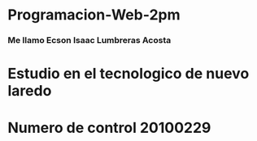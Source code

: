 # Programacion-Web-2pm

### Me llamo Ecson Isaac Lumbreras Acosta
# Estudio en el tecnologico de nuevo laredo
# Numero de control 20100229
